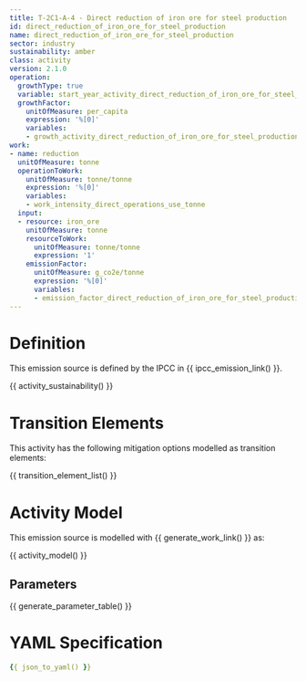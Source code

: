 ```yaml
---
title: T-2C1-A-4 - Direct reduction of iron ore for steel production
id: direct_reduction_of_iron_ore_for_steel_production
name: direct_reduction_of_iron_ore_for_steel_production
sector: industry
sustainability: amber
class: activity
version: 2.1.0
operation:
  growthType: true
  variable: start_year_activity_direct_reduction_of_iron_ore_for_steel_production
  growthFactor:
    unitOfMeasure: per_capita
    expression: '%[0]'
    variables:
    - growth_activity_direct_reduction_of_iron_ore_for_steel_production
work:
- name: reduction
  unitOfMeasure: tonne
  operationToWork:
    unitOfMeasure: tonne/tonne
    expression: '%[0]'
    variables:
    - work_intensity_direct_operations_use_tonne
  input:
  - resource: iron_ore
    unitOfMeasure: tonne
    resourceToWork:
      unitOfMeasure: tonne/tonne
      expression: '1'
    emissionFactor:
      unitOfMeasure: g_co2e/tonne
      expression: '%[0]'
      variables:
      - emission_factor_direct_reduction_of_iron_ore_for_steel_production
---
```

# Definition
This emission source is defined by the IPCC in {{ ipcc_emission_link() }}.


{{ activity_sustainability() }}

# Transition Elements

This activity has the following mitigation options modelled as transition elements:

{{ transition_element_list() }}

# Activity Model
This emission source is modelled with {{ generate_work_link() }} as:

{{ activity_model() }}

## Parameters

{{ generate_parameter_table() }}

# YAML Specification

```yaml
{{ json_to_yaml() }}
```

